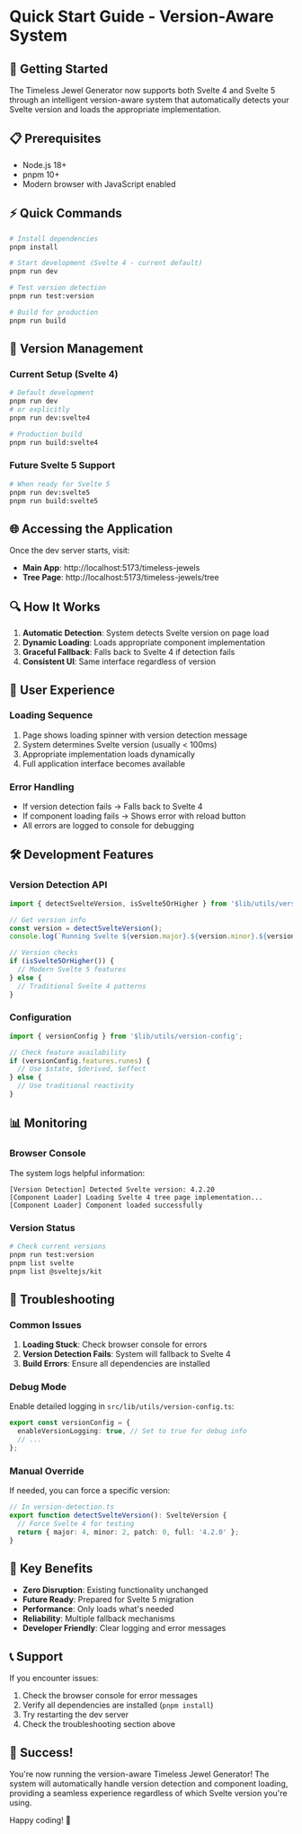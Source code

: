 # Quick Start Guide - Version-Aware System

## 🚀 Getting Started

The Timeless Jewel Generator now supports both Svelte 4 and Svelte 5 through an intelligent version-aware system that automatically detects your Svelte version and loads the appropriate implementation.

## 📋 Prerequisites

- Node.js 18+ 
- pnpm 10+
- Modern browser with JavaScript enabled

## ⚡ Quick Commands

```bash
# Install dependencies
pnpm install

# Start development (Svelte 4 - current default)
pnpm run dev

# Test version detection
pnpm run test:version

# Build for production
pnpm run build
```

## 🔧 Version Management

### Current Setup (Svelte 4)
```bash
# Default development
pnpm run dev
# or explicitly
pnpm run dev:svelte4

# Production build
pnpm run build:svelte4
```

### Future Svelte 5 Support
```bash
# When ready for Svelte 5
pnpm run dev:svelte5
pnpm run build:svelte5
```

## 🌐 Accessing the Application

Once the dev server starts, visit:
- **Main App**: http://localhost:5173/timeless-jewels
- **Tree Page**: http://localhost:5173/timeless-jewels/tree

## 🔍 How It Works

1. **Automatic Detection**: System detects Svelte version on page load
2. **Dynamic Loading**: Loads appropriate component implementation
3. **Graceful Fallback**: Falls back to Svelte 4 if detection fails
4. **Consistent UI**: Same interface regardless of version

## 📱 User Experience

### Loading Sequence
1. Page shows loading spinner with version detection message
2. System determines Svelte version (usually < 100ms)
3. Appropriate implementation loads dynamically
4. Full application interface becomes available

### Error Handling
- If version detection fails → Falls back to Svelte 4
- If component loading fails → Shows error with reload button
- All errors are logged to console for debugging

## 🛠 Development Features

### Version Detection API
```typescript
import { detectSvelteVersion, isSvelte5OrHigher } from '$lib/utils/version-detection';

// Get version info
const version = detectSvelteVersion();
console.log(`Running Svelte ${version.major}.${version.minor}.${version.patch}`);

// Version checks
if (isSvelte5OrHigher()) {
  // Modern Svelte 5 features
} else {
  // Traditional Svelte 4 patterns
}
```

### Configuration
```typescript
import { versionConfig } from '$lib/utils/version-config';

// Check feature availability
if (versionConfig.features.runes) {
  // Use $state, $derived, $effect
} else {
  // Use traditional reactivity
}
```

## 📊 Monitoring

### Browser Console
The system logs helpful information:
```
[Version Detection] Detected Svelte version: 4.2.20
[Component Loader] Loading Svelte 4 tree page implementation...
[Component Loader] Component loaded successfully
```

### Version Status
```bash
# Check current versions
pnpm run test:version
pnpm list svelte
pnpm list @sveltejs/kit
```

## 🔧 Troubleshooting

### Common Issues

1. **Loading Stuck**: Check browser console for errors
2. **Version Detection Fails**: System will fallback to Svelte 4
3. **Build Errors**: Ensure all dependencies are installed

### Debug Mode
Enable detailed logging in `src/lib/utils/version-config.ts`:
```typescript
export const versionConfig = {
  enableVersionLogging: true, // Set to true for debug info
  // ...
};
```

### Manual Override
If needed, you can force a specific version:
```typescript
// In version-detection.ts
export function detectSvelteVersion(): SvelteVersion {
  // Force Svelte 4 for testing
  return { major: 4, minor: 2, patch: 0, full: '4.2.0' };
}
```

## 🎯 Key Benefits

- **Zero Disruption**: Existing functionality unchanged
- **Future Ready**: Prepared for Svelte 5 migration
- **Performance**: Only loads what's needed
- **Reliability**: Multiple fallback mechanisms
- **Developer Friendly**: Clear logging and error messages

## 📞 Support

If you encounter issues:
1. Check the browser console for error messages
2. Verify all dependencies are installed (`pnpm install`)
3. Try restarting the dev server
4. Check the troubleshooting section above

## 🎉 Success!

You're now running the version-aware Timeless Jewel Generator! The system will automatically handle version detection and component loading, providing a seamless experience regardless of which Svelte version you're using.

Happy coding! 🚀
